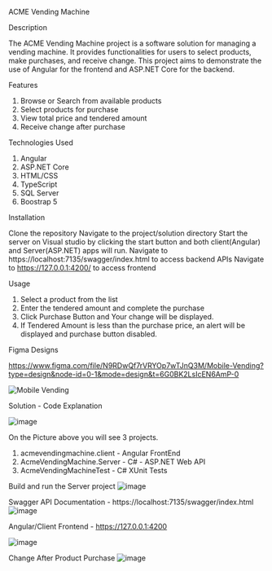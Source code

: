 ACME Vending Machine

Description

The ACME Vending Machine project is a software solution for managing a vending machine. It provides functionalities for users to select products, make purchases, and receive change. This project aims to demonstrate the use of Angular for the frontend and ASP.NET Core for the backend.

Features

1. Browse or Search from available products
2. Select products for purchase
3. View total price and tendered amount
4. Receive change after purchase

Technologies Used

1. Angular
2. ASP.NET Core
3. HTML/CSS
4. TypeScript
5. SQL Server
6. Boostrap 5

Installation

Clone the repository
Navigate to the project/solution directory
Start the server on Visual studio by clicking the start button and both client(Angular) and Server(ASP.NET) apps will run.
Navigate to https://localhost:7135/swagger/index.html to access backend APIs
Navigate to https://127.0.0.1:4200/ to access frontend

Usage

1. Select a product from the list
2. Enter the tendered amount and complete the purchase
3. Click Purchase Button and Your change will be displayed.
4. If Tendered Amount is less than the purchase price, an alert will be displayed and purchase button disabled.


Figma Designs

https://www.figma.com/file/N9RDwQf7rVRYOp7wTJnQ3M/Mobile-Vending?type=design&node-id=0-1&mode=design&t=6G0BK2LsIcEN6AmP-0

![Mobile Vending](https://github.com/abelmasingita/AcmeVendingMachine/assets/60102940/4c30de67-b594-4a62-9ed5-5a1c229ed82d)


Solution - Code Explanation

![image](https://github.com/abelmasingita/AcmeVendingMachine/assets/60102940/6064a469-25a8-4aac-bf56-b6f20b106c8e)

On the Picture above you will see 3 projects.

1. acmevendingmachine.client - Angular FrontEnd
2. AcmeVendingMachine.Server - C# - ASP.NET Web API
3. AcmeVendingMachineTest - C# XUnit Tests

Build and run the Server project
![image](https://github.com/abelmasingita/AcmeVendingMachine/assets/60102940/b149dd60-5b3d-4211-8585-630ccae39a02)

Swagger API Documentation - https://localhost:7135/swagger/index.html
![image](https://github.com/abelmasingita/AcmeVendingMachine/assets/60102940/403d3de3-e26d-4b3d-8a6d-0e7cb0b42c12)

Angular/Client Frontend - https://127.0.0.1:4200

![image](https://github.com/abelmasingita/AcmeVendingMachine/assets/60102940/e267b905-94b7-4f40-8018-122afb75c033)

Change After Product Purchase
![image](https://github.com/abelmasingita/AcmeVendingMachine/assets/60102940/3b29b622-4c13-4404-bd65-3d99d55f0046)





